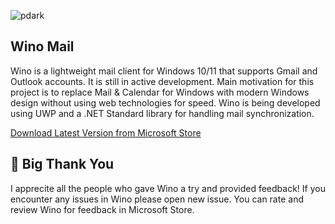 ![pdark](https://user-images.githubusercontent.com/12009960/232114528-2d2c8e3c-dbe7-429a-94e0-6aecc73bdf70.png)

## Wino Mail
Wino is a lightweight mail client for Windows 10/11 that supports Gmail and Outlook accounts. It is still in active development. Main motivation for this project is to replace Mail & Calendar for Windows with modern Windows design without using web technologies for speed. Wino is being developed using UWP and a .NET Standard library for handling mail synchronization.



[Download Latest Version from Microsoft Store](https://www.microsoft.com/store/apps/9NCRCVJC50WL)

## 🙌 Big Thank You

I apprecite all the people who gave Wino a try and provided feedback! If you encounter any issues in Wino please open new issue. You can rate and review Wino for feedback in Microsoft Store.
